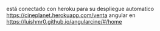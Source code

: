 está conectado con heroku para su despliegue automatico
https://cineplanet.herokuapp.com/venta
angular en https://luishmr0.github.io/angularcine/#/home
